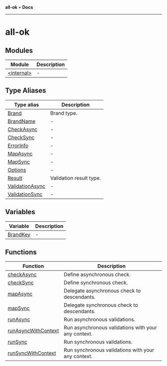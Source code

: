 **all-ok** • **Docs**

***

# all-ok

## Modules

| Module | Description |
| ------ | ------ |
| [\<internal\>](-internal-/README.md) | - |

## Type Aliases

| Type alias | Description |
| ------ | ------ |
| [Brand](type-aliases/Brand.md) | Brand type. |
| [BrandName](type-aliases/BrandName.md) | - |
| [CheckAsync](type-aliases/CheckAsync.md) | - |
| [CheckSync](type-aliases/CheckSync.md) | - |
| [ErrorInfo](type-aliases/ErrorInfo.md) | - |
| [MapAsync](type-aliases/MapAsync.md) | - |
| [MapSync](type-aliases/MapSync.md) | - |
| [Options](type-aliases/Options.md) | - |
| [Result](type-aliases/Result.md) | Validation result type. |
| [ValidationAsync](type-aliases/ValidationAsync.md) | - |
| [ValidationSync](type-aliases/ValidationSync.md) | - |

## Variables

| Variable | Description |
| ------ | ------ |
| [BrandKey](variables/BrandKey.md) | - |

## Functions

| Function | Description |
| ------ | ------ |
| [checkAsync](functions/checkAsync.md) | Define asynchronous check. |
| [checkSync](functions/checkSync.md) | Define synchronous check. |
| [mapAsync](functions/mapAsync.md) | Delegate asynchronous check to descendants. |
| [mapSync](functions/mapSync.md) | Delegate synchronous check to descendants. |
| [runAsync](functions/runAsync.md) | Run asynchronous validations. |
| [runAsyncWithContext](functions/runAsyncWithContext.md) | Run asynchronous validations with your any context. |
| [runSync](functions/runSync.md) | Run synchronous validations. |
| [runSyncWithContext](functions/runSyncWithContext.md) | Run synchronous validations with your any context. |
